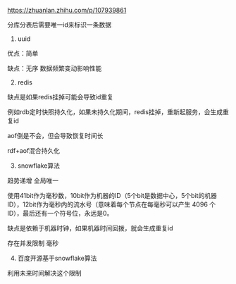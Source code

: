https://zhuanlan.zhihu.com/p/107939861

分库分表后需要唯一id来标识一条数据

1. uuid

优点：简单

缺点：无序 数据频繁变动影响性能

2. redis

缺点是如果redis挂掉可能会导致id重复

例如rdb定时快照持久化，如果未持久化期间，redis挂掉，重新起服务，会生成重复id

aof倒是不会，但会导致恢复时间长

rdf+aof混合持久化

3. snowflake算法

趋势递增 全局唯一

使用41bit作为毫秒数，10bit作为机器的ID（5个bit是数据中心，5个bit的机器ID），12bit作为毫秒内的流水号（意味着每个节点在每毫秒可以产生 4096 个 ID），最后还有一个符号位，永远是0。

缺点是依赖于机器时钟，如果机器时间回拨，就会生成重复id

存在并发限制 毫秒

4. 百度开源基于snowflake算法

利用未来时间解决这个限制
